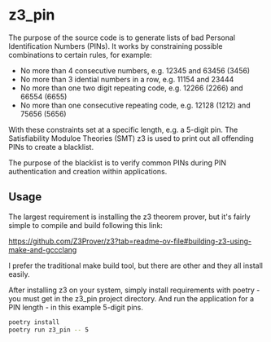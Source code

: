 # z3_pin
The purpose of the source code is to generate lists of bad Personal Identification Numbers (PINs). It works by constraining possible combinations to certain rules, for example:

- No more than 4 consecutive numbers, e.g. 12345 and 63456 (3456)
- No more than 3 idential numbers in a row, e.g. 11154 and 23444
- No more than one two digit repeating code, e.g. 12266 (2266) and 66554 (6655)
- No more than one consecutive repeating code, e.g. 12128 (1212) and 75656 (5656)

With these constraints set at a specific length, e.g. a 5-digit pin. The Satisfiability Moduloe Theories (SMT) z3 is used to print out all offending PINs to create a blacklist.

The purpose of the blacklist is to verify common PINs during PIN authentication and creation within applications.

## Usage
The largest requirement is installing the z3 theorem prover, but it's fairly simple to compile and build following this link:

https://github.com/Z3Prover/z3?tab=readme-ov-file#building-z3-using-make-and-gccclang

I prefer the traditional make build tool, but there are other and they all install easily.

After installing z3 on your system, simply install requirements with poetry - you must get in the z3_pin project directory. And run the application for a PIN length - in this example 5-digit pins.

```bash
poetry install
poetry run z3_pin -- 5
```
